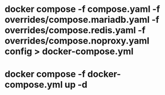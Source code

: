 # docker compose -f compose.yaml -f overrides/compose.mariadb.yaml -f overrides/compose.redis.yaml -f overrides/compose.noproxy.yaml config > docker-compose.yml

# docker compose -f docker-compose.yml up -d
